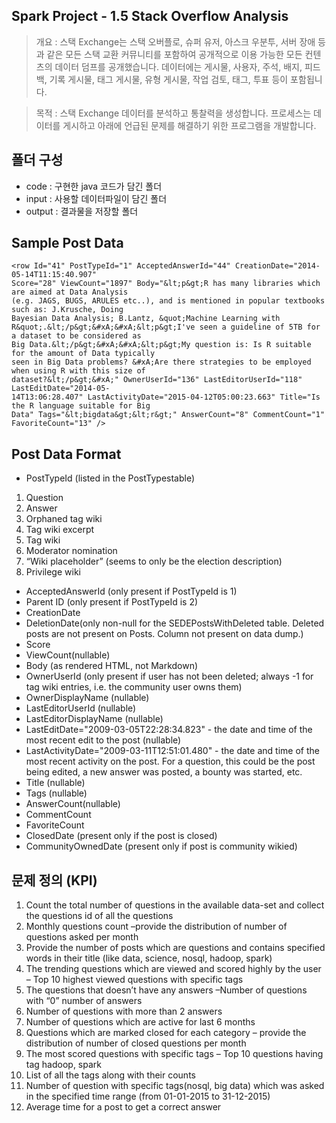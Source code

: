 ## Spark Project - 1.5 Stack Overflow Analysis
> 개요 : 스택 Exchange는 스택 오버플로, 슈퍼 유저, 아스크 우분투, 서버 장애 등과 같은 모든 스택 교환 커뮤니티를 포함하여 공개적으로 이용 가능한 모든 컨텐츠의 데이터 덤프를 공개했습니다.
> 데이터에는 게시물, 사용자, 주석, 배지, 피드백, 기록 게시물, 태그 게시물, 유형 게시물, 작업 검토, 태그, 투표 등이 포함됩니다.

> 목적 : 스택 Exchange 데이터를 분석하고 통찰력을 생성합니다.
> 프로세스는 데이터를 게시하고 아래에 언급된 문제를 해결하기 위한 프로그램을 개발합니다.

## 폴더 구성
- code : 구현한 java 코드가 담긴 폴더
- input : 사용할 데이터파일이 담긴 폴더
- output : 결과물을 저장할 폴더

## Sample Post Data
```
<row Id="41" PostTypeId="1" AcceptedAnswerId="44" CreationDate="2014-05-14T11:15:40.907"
Score="28" ViewCount="1897" Body="&lt;p&gt;R has many libraries which are aimed at Data Analysis
(e.g. JAGS, BUGS, ARULES etc..), and is mentioned in popular textbooks such as: J.Krusche, Doing
Bayesian Data Analysis; B.Lantz, &quot;Machine Learning with
R&quot;.&lt;/p&gt;&#xA;&#xA;&lt;p&gt;I've seen a guideline of 5TB for a dataset to be considered as
Big Data.&lt;/p&gt;&#xA;&#xA;&lt;p&gt;My question is: Is R suitable for the amount of Data typically
seen in Big Data problems? &#xA;Are there strategies to be employed when using R with this size of
dataset?&lt;/p&gt;&#xA;" OwnerUserId="136" LastEditorUserId="118" LastEditDate="2014-05-
14T13:06:28.407" LastActivityDate="2015-04-12T05:00:23.663" Title="Is the R language suitable for Big
Data" Tags="&lt;bigdata&gt;&lt;r&gt;" AnswerCount="8" CommentCount="1" FavoriteCount="13" />
```

## Post Data Format
+ PostTypeId (listed in the PostTypestable)
1. Question
2. Answer
3. Orphaned tag wiki
4. Tag wiki excerpt
5. Tag wiki
6. Moderator nomination
7. “Wiki placeholder” (seems to only be the election description)
8. Privilege wiki
+ AcceptedAnswerId (only present if PostTypeId is 1)
+ Parent ID (only present if PostTypeId is 2)
+ CreationDate
+ DeletionDate(only non-null for the SEDEPostsWithDeleted table. Deleted posts are not present
on Posts. Column not present on data dump.)
+ Score
+ ViewCount(nullable)
+ Body (as rendered HTML, not Markdown)
+ OwnerUserId (only present if user has not been deleted; always -1 for tag wiki entries, i.e. the
community user owns them)
+ OwnerDisplayName (nullable)
+ LastEditorUserId (nullable)
+ LastEditorDisplayName (nullable)
+ LastEditDate="2009-03-05T22:28:34.823" - the date and time of the most recent edit to the post
(nullable)
+ LastActivityDate="2009-03-11T12:51:01.480" - the date and time of the most recent activity on
the post. For a question, this could be the post being edited, a new answer was posted, a bounty
was started, etc.
+ Title (nullable)
+ Tags (nullable)
+ AnswerCount(nullable)
+ CommentCount
+ FavoriteCount
+ ClosedDate (present only if the post is closed)
+ CommunityOwnedDate (present only if post is community wikied)

## 문제 정의 (KPI)
1. Count the total number of questions in the available data-set and collect the questions id of all
the questions
2. Monthly questions count –provide the distribution of number of questions asked per month
3. Provide the number of posts which are questions and contains specified words in their title (like
data, science, nosql, hadoop, spark)
4. The trending questions which are viewed and scored highly by the user – Top 10 highest viewed
questions with specific tags
5. The questions that doesn’t have any answers –Number of questions with “0” number of
answers
6. Number of questions with more than 2 answers
7. Number of questions which are active for last 6 months
8. Questions which are marked closed for each category – provide the distribution of number of
closed questions per month
9. The most scored questions with specific tags – Top 10 questions having tag hadoop, spark
10. List of all the tags along with their counts
11. Number of question with specific tags(nosql, big data) which was asked in the specified time
range (from 01-01-2015 to 31-12-2015)
12. Average time for a post to get a correct answer
